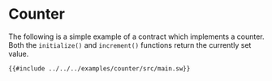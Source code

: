 # Counter

The following is a simple example of a contract which implements a counter. Both the `initialize()` and `increment()` functions return the currently set value.

```sway
{{#include ../../../examples/counter/src/main.sw}}
```

